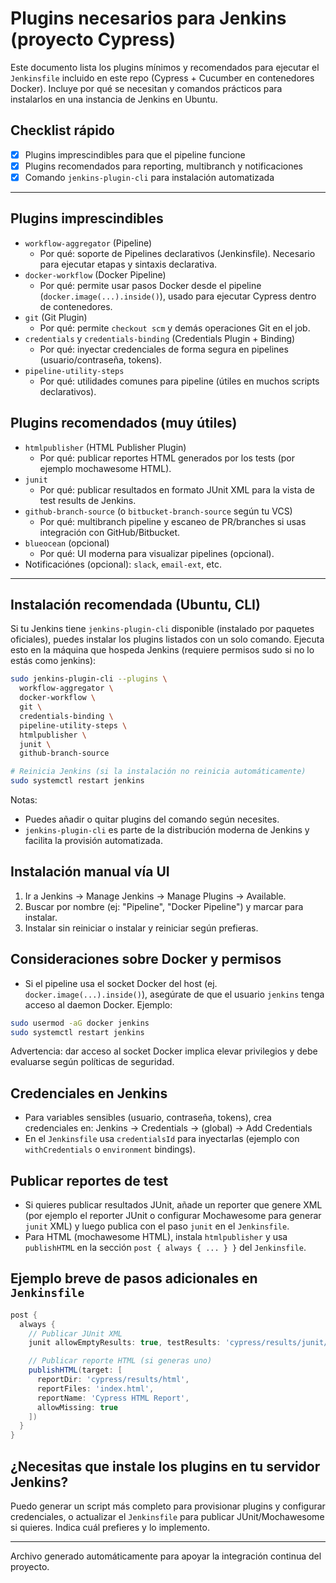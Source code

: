# Plugins necesarios para Jenkins (proyecto Cypress)

Este documento lista los plugins mínimos y recomendados para ejecutar el `Jenkinsfile` incluido en este repo (Cypress + Cucumber en contenedores Docker). Incluye por qué se necesitan y comandos prácticos para instalarlos en una instancia de Jenkins en Ubuntu.

## Checklist rápido

- [x] Plugins imprescindibles para que el pipeline funcione
- [x] Plugins recomendados para reporting, multibranch y notificaciones
- [x] Comando `jenkins-plugin-cli` para instalación automatizada

---

## Plugins imprescindibles

- `workflow-aggregator` (Pipeline)
  - Por qué: soporte de Pipelines declarativos (Jenkinsfile). Necesario para ejecutar etapas y sintaxis declarativa.
- `docker-workflow` (Docker Pipeline)
  - Por qué: permite usar pasos Docker desde el pipeline (`docker.image(...).inside()`), usado para ejecutar Cypress dentro de contenedores.
- `git` (Git Plugin)
  - Por qué: permite `checkout scm` y demás operaciones Git en el job.
- `credentials` y `credentials-binding` (Credentials Plugin + Binding)
  - Por qué: inyectar credenciales de forma segura en pipelines (usuario/contraseña, tokens).
- `pipeline-utility-steps`
  - Por qué: utilidades comunes para pipeline (útiles en muchos scripts declarativos).

## Plugins recomendados (muy útiles)

- `htmlpublisher` (HTML Publisher Plugin)
  - Por qué: publicar reportes HTML generados por los tests (por ejemplo mochawesome HTML).
- `junit`
  - Por qué: publicar resultados en formato JUnit XML para la vista de test results de Jenkins.
- `github-branch-source` (o `bitbucket-branch-source` según tu VCS)
  - Por qué: multibranch pipeline y escaneo de PR/branches si usas integración con GitHub/Bitbucket.
- `blueocean` (opcional)
  - Por qué: UI moderna para visualizar pipelines (opcional).
- Notificaciónes (opcional): `slack`, `email-ext`, etc.

---

## Instalación recomendada (Ubuntu, CLI)

Si tu Jenkins tiene `jenkins-plugin-cli` disponible (instalado por paquetes oficiales), puedes instalar los plugins listados con un solo comando. Ejecuta esto en la máquina que hospeda Jenkins (requiere permisos sudo si no lo estás como jenkins):

```bash
sudo jenkins-plugin-cli --plugins \
  workflow-aggregator \
  docker-workflow \
  git \
  credentials-binding \
  pipeline-utility-steps \
  htmlpublisher \
  junit \
  github-branch-source

# Reinicia Jenkins (si la instalación no reinicia automáticamente)
sudo systemctl restart jenkins
```

Notas:
- Puedes añadir o quitar plugins del comando según necesites.
- `jenkins-plugin-cli` es parte de la distribución moderna de Jenkins y facilita la provisión automatizada.

## Instalación manual vía UI

1. Ir a Jenkins → Manage Jenkins → Manage Plugins → Available.
2. Buscar por nombre (ej: "Pipeline", "Docker Pipeline") y marcar para instalar.
3. Instalar sin reiniciar o instalar y reiniciar según prefieras.

## Consideraciones sobre Docker y permisos

- Si el pipeline usa el socket Docker del host (ej. `docker.image(...).inside()`), asegúrate de que el usuario `jenkins` tenga acceso al daemon Docker. Ejemplo:

```bash
sudo usermod -aG docker jenkins
sudo systemctl restart jenkins
```

Advertencia: dar acceso al socket Docker implica elevar privilegios y debe evaluarse según políticas de seguridad.

## Credenciales en Jenkins

- Para variables sensibles (usuario, contraseña, tokens), crea credenciales en:
  Jenkins → Credentials → (global) → Add Credentials
- En el `Jenkinsfile` usa `credentialsId` para inyectarlas (ejemplo con `withCredentials` o `environment` bindings).

## Publicar reportes de test

- Si quieres publicar resultados JUnit, añade un reporter que genere XML (por ejemplo el reporter JUnit o configurar Mochawesome para generar `junit` XML) y luego publica con el paso `junit` en el `Jenkinsfile`.
- Para HTML (mochawesome HTML), instala `htmlpublisher` y usa `publishHTML` en la sección `post { always { ... } }` del `Jenkinsfile`.

## Ejemplo breve de pasos adicionales en `Jenkinsfile`

```groovy
post {
  always {
    // Publicar JUnit XML
    junit allowEmptyResults: true, testResults: 'cypress/results/junit/*.xml'

    // Publicar reporte HTML (si generas uno)
    publishHTML(target: [
      reportDir: 'cypress/results/html',
      reportFiles: 'index.html',
      reportName: 'Cypress HTML Report',
      allowMissing: true
    ])
  }
}
```

## ¿Necesitas que instale los plugins en tu servidor Jenkins?

Puedo generar un script más completo para provisionar plugins y configurar credenciales, o actualizar el `Jenkinsfile` para publicar JUnit/Mochawesome si quieres. Indica cuál prefieres y lo implemento.

---

Archivo generado automáticamente para apoyar la integración continua del proyecto.
